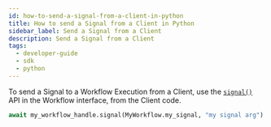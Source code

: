 ```yaml
---
id: how-to-send-a-signal-from-a-client-in-python
title: How to send a Signal from a Client in Python
sidebar_label: Send a Signal from a Client
description: Send a Signal from a Client
tags:
  - developer-guide
  - sdk
  - python
---
```


To send a Signal to a Workflow Execution from a Client, use the [`signal()`](https://python.temporal.io/temporalio.workflow.html#signal) API in the Workflow interface, from the Client code.

```python
await my_workflow_handle.signal(MyWorkflow.my_signal, "my signal arg")
```
